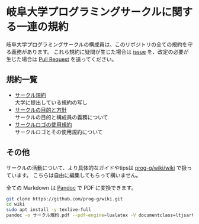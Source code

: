 # 岐阜大学プログラミングサークルに関する一連の規約
岐阜大学プログラミングサークルの構成員は、このリポジトリの全ての規約を守る義務があります。
これら規約に疑問が生じた場合は [issue](https://github.com/prog-g/wiki/issues/new) を、改定の必要が生じた場合は [Pull Request](https://github.com/prog-g/wiki/pulls) を送ってください。


## 規約一覧
- [サークル規約](サークル規約.md)  
大学に提出している規約の写し
- [サークルの目的と方針](サークルの目的と方針.md)  
サークルの目的と構成員の義務について
- [サークルロゴの使用規約](logo/サークルロゴの紹介と使用規約.md)  
サークルロゴとその使用規約について


## その他
サークルの活動について、より具体的なガイドやtipsは [prog-g/wiki/wiki](https://github.com/prog-g/wiki/wiki) で扱っています。
こちらは自由に編集してもらって構いません。

全ての Markdown は [Pandoc](https://pandoc.org) で PDF に変換できます。
```sh
git clone https://github.com/prog-g/wiki.git
cd wiki
sudo apt install -y texlive-full
pandoc -o サークル規約.pdf --pdf-engine=lualatex -V documentclass=ltjsarticle サークル規約.md
```
